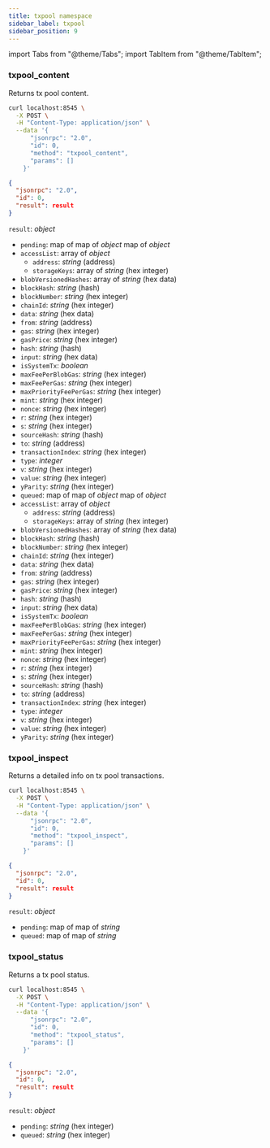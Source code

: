 ```yaml
---
title: txpool namespace
sidebar_label: txpool
sidebar_position: 9
---
```


import Tabs from "@theme/Tabs";
import TabItem from "@theme/TabItem";

### txpool_content

Returns tx pool content.

<Tabs>
<TabItem value="request" label="Request" default>

```bash
curl localhost:8545 \
  -X POST \
  -H "Content-Type: application/json" \
  --data '{
      "jsonrpc": "2.0",
      "id": 0,
      "method": "txpool_content",
      "params": []
    }'
```

</TabItem>
<TabItem value="response" label="Response">

```json
{
  "jsonrpc": "2.0",
  "id": 0,
  "result": result
}
```

`result`: *object*
  - `pending`: map of map of *object*
map of *object*
  - `accessList`: array of *object*
    - `address`: *string* (address)
    - `storageKeys`: array of *string* (hex integer)
  - `blobVersionedHashes`: array of *string* (hex data)
  - `blockHash`: *string* (hash)
  - `blockNumber`: *string* (hex integer)
  - `chainId`: *string* (hex integer)
  - `data`: *string* (hex data)
  - `from`: *string* (address)
  - `gas`: *string* (hex integer)
  - `gasPrice`: *string* (hex integer)
  - `hash`: *string* (hash)
  - `input`: *string* (hex data)
  - `isSystemTx`: *boolean*
  - `maxFeePerBlobGas`: *string* (hex integer)
  - `maxFeePerGas`: *string* (hex integer)
  - `maxPriorityFeePerGas`: *string* (hex integer)
  - `mint`: *string* (hex integer)
  - `nonce`: *string* (hex integer)
  - `r`: *string* (hex integer)
  - `s`: *string* (hex integer)
  - `sourceHash`: *string* (hash)
  - `to`: *string* (address)
  - `transactionIndex`: *string* (hex integer)
  - `type`: *integer*
  - `v`: *string* (hex integer)
  - `value`: *string* (hex integer)
  - `yParity`: *string* (hex integer)
  - `queued`: map of map of *object*
map of *object*
  - `accessList`: array of *object*
    - `address`: *string* (address)
    - `storageKeys`: array of *string* (hex integer)
  - `blobVersionedHashes`: array of *string* (hex data)
  - `blockHash`: *string* (hash)
  - `blockNumber`: *string* (hex integer)
  - `chainId`: *string* (hex integer)
  - `data`: *string* (hex data)
  - `from`: *string* (address)
  - `gas`: *string* (hex integer)
  - `gasPrice`: *string* (hex integer)
  - `hash`: *string* (hash)
  - `input`: *string* (hex data)
  - `isSystemTx`: *boolean*
  - `maxFeePerBlobGas`: *string* (hex integer)
  - `maxFeePerGas`: *string* (hex integer)
  - `maxPriorityFeePerGas`: *string* (hex integer)
  - `mint`: *string* (hex integer)
  - `nonce`: *string* (hex integer)
  - `r`: *string* (hex integer)
  - `s`: *string* (hex integer)
  - `sourceHash`: *string* (hash)
  - `to`: *string* (address)
  - `transactionIndex`: *string* (hex integer)
  - `type`: *integer*
  - `v`: *string* (hex integer)
  - `value`: *string* (hex integer)
  - `yParity`: *string* (hex integer)

</TabItem>
</Tabs>

### txpool_inspect

Returns a detailed info on tx pool transactions.

<Tabs>
<TabItem value="request" label="Request" default>

```bash
curl localhost:8545 \
  -X POST \
  -H "Content-Type: application/json" \
  --data '{
      "jsonrpc": "2.0",
      "id": 0,
      "method": "txpool_inspect",
      "params": []
    }'
```

</TabItem>
<TabItem value="response" label="Response">

```json
{
  "jsonrpc": "2.0",
  "id": 0,
  "result": result
}
```

`result`: *object*
  - `pending`: map of map of *string*
  - `queued`: map of map of *string*

</TabItem>
</Tabs>

### txpool_status

Returns a tx pool status.

<Tabs>
<TabItem value="request" label="Request" default>

```bash
curl localhost:8545 \
  -X POST \
  -H "Content-Type: application/json" \
  --data '{
      "jsonrpc": "2.0",
      "id": 0,
      "method": "txpool_status",
      "params": []
    }'
```

</TabItem>
<TabItem value="response" label="Response">

```json
{
  "jsonrpc": "2.0",
  "id": 0,
  "result": result
}
```

`result`: *object*
  - `pending`: *string* (hex integer)
  - `queued`: *string* (hex integer)

</TabItem>
</Tabs>

